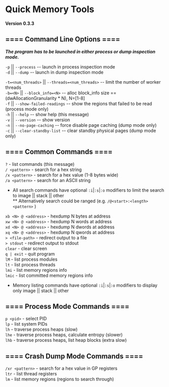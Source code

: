 # Quick Memory Tools  
**Version 0.3.3**  

## ==== Command Line Options ====  

***The program has to be launched in either process or dump inspection mode.***  

`-p` || `--process`	-- launch in process inspection mode  
`-d` || `--dump`	-- launch in dump inspection mode  

`-t=<num_threads>` || `--threads=<num_threads>`	-- limit the number of worker threads  
`-b=<N>` || `--block_info=<N>`	-- alloc block_info size == (dwAllocationGranularity * N), N=[1-8]  
`-f` || `--show-failed-readings`	-- show the regions that failed to be read (process mode only)  
`-h` || `--help`	-- show help (this message)  
`-v` || `--version`	-- show version<br/>
`-n` || `--no-page-caching`	-- force disable page caching (dump mode only)<br/>
`-c` || `--clear-standby-list`	-- clear standby physical pages (dump mode only)<br/>

## ==== Common Commands ====  

`?`	- list commands (this message)  
`/ <pattern>`	- search for a hex string  
`/x <pattern>`	- search for a hex value (1-8 bytes wide)  
`/a <pattern>`	- search for an ASCII string  
  *  All search commands have optional `:i`|`:s`|`:o` modifiers to limit the search to image || stack || other<br/>
  ** Alternatively search could be ranged (e.g. `/@<start>:<length> <pattern>` )

`xb <N> @ <address>`	- hexdump N bytes at address  
`xw <N> @ <address>`	- hexdump N words at address  
`xd <N> @ <address>`	- hexdump N dwords at address  
`xq <N> @ <address>`	- hexdump N qwords at address<br/>
`> <file-path>`         - redirect output to a file<br/>
`> stdout`              - redirect output to stdout  
`clear`	- clear screen  
`q | exit`	- quit program  
`lM`	- list process modules  
`lt`	- list process threads  
`lmi`	- list memory regions info  
`lmic`	- list committed memory regions info  
  *  Memory listing commands have optional `:i`|`:s`|`:o` modifiers to display only image || stack || other<br/>

## ==== Process Mode Commands ====  

`p <pid>`	- select PID  
`lp`	- list system PIDs  
`lh`	- traverse process heaps (slow)  
`lhe`	- traverse process heaps, calculate entropy (slower)  
`lhb`	- traverse process heaps, list heap blocks (extra slow)  

## ==== Crash Dump Mode Commands ====  

`/xr <pattern>`	- search for a hex value in GP registers  
`ltr`	- list thread registers  
`lm`	- list memory regions (regions to search through)  

